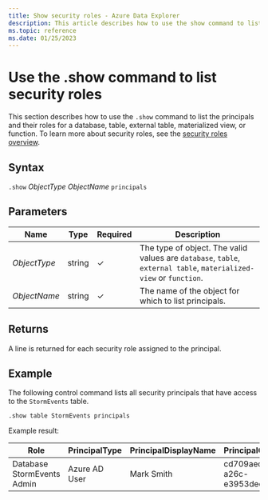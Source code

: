 ```yaml
---
title: Show security roles - Azure Data Explorer
description: This article describes how to use the show command to list the principals and their roles for a database, table, external table, materialized view, or function. in Azure Data Explorer.
ms.topic: reference
ms.date: 01/25/2023
---
```


# Use the .show command to list security roles

This section describes how to use the `.show` command to list the principals and their roles for a database, table, external table, materialized view, or function. To learn more about security roles, see the [security roles overview](security-roles.md).

## Syntax

`.show` *ObjectType* *ObjectName* `principals`

## Parameters

|Name|Type|Required|Description|
|--|--|--|--|
| *ObjectType* | string | &check; | The type of object. The valid values are `database`, `table`, `external table`, `materialized-view` or `function`.
| *ObjectName* | string | &check; | The name of the object for which to list principals.|

## Returns

A line is returned for each security role assigned to the principal.

## Example

The following control command lists all security principals that have access to the `StormEvents` table.

```kusto
.show table StormEvents principals
```

Example result:

|Role |PrincipalType |PrincipalDisplayName |PrincipalObjectId |PrincipalFQN|
|---|---|---|---|---|
|Database StormEvents Admin |Azure AD User |Mark Smith |cd709aed-a26c-e3953dec735e |aaduser=msmith@fabrikam.com|
